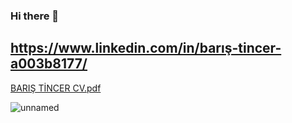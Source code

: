 ### Hi there 👋
https://www.linkedin.com/in/barış-tincer-a003b8177/
----
[BARIŞ TİNCER CV.pdf](https://github.com/BarisTincer/BarisTincer/files/7966859/BARIS.TINCER.CV.pdf)

![unnamed](https://user-images.githubusercontent.com/91785174/151719812-9005e444-5f95-4fe4-9287-c1c92aa112d1.png)

<!--
**BarisTincer/BarisTincer** is a ✨ _special_ ✨ repository because its `README.md` (this file) appears on your GitHub profile.

Here are some ideas to get you started:

- 🔭 I’m currently working on ...
- 🌱 I’m currently learning ...
- 👯 I’m looking to collaborate on ...
- 🤔 I’m looking for help with ...
- 💬 Ask me about ...
- 📫 How to reach me: ...
- 😄 Pronouns: ...
- ⚡ Fun fact: ...
-->
